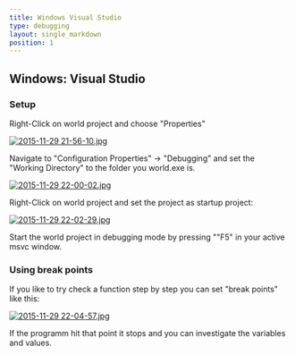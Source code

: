 ```yaml
---
title: Windows Visual Studio
type: debugging
layout: single_markdown
position: 1
---
```

## Windows: Visual Studio

### Setup

Right-Click on world project and choose "Properties"

[![2015-11-29 21-56-10.jpg](/Wiki/images/2015-11-29_21-56-10.jpg)]()

Navigate to "Configuration Properties" -> "Debugging" and set the "Working Directory" to the folder you world.exe is.

[![2015-11-29 22-00-02.jpg](/Wiki/images/2015-11-29_22-00-02.jpg)]()

Right-Click on world project and set the project as startup project:

[![2015-11-29 22-02-29.jpg](/Wiki/images/2015-11-29_22-02-29.jpg)]()

Start the world project in debugging mode by pressing ""F5" in your active msvc window.

### Using break points

If you like to try check a function step by step you can set "break points" like this:

[![2015-11-29 22-04-57.jpg](/Wiki/images/2015-11-29_22-04-57.jpg)]()

If the programm hit that point it stops and you can investigate the variables and values.
